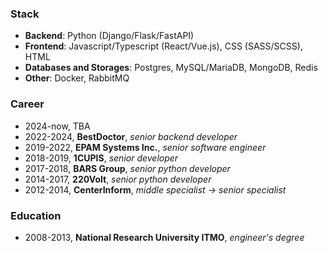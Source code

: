 ### Stack
- **Backend**: Python (Django/Flask/FastAPI)
- **Frontend**: Javascript/Typescript (React/Vue.js), CSS (SASS/SCSS), HTML
- **Databases and Storages**: Postgres, MySQL/MariaDB, MongoDB, Redis
- **Other**: Docker, RabbitMQ
 
### Career
- 2024-now, TBA
- 2022-2024, **BestDoctor**, *senior backend developer*
- 2019-2022, **EPAM Systems Inc.**, *senior software engineer*
- 2018-2019, **1CUPIS**, *senior developer*
- 2017-2018, **BARS Group**, *senior python developer*
- 2014-2017, **220Volt**, *senior python developer*
- 2012-2014, **CenterInform**, *middle specialist → senior specialist*

### Education
- 2008-2013, **National Research University ITMO**, *engineer's degree*
